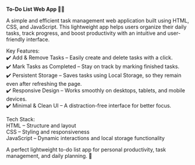 **To-Do List Web App 📝✅**                          

A simple and efficient task management web application built using HTML, CSS, and JavaScript. This lightweight app helps users organize their daily tasks, track progress, and boost productivity with an intuitive and user-friendly interface.


Key Features:                       
✔️ Add & Remove Tasks – Easily create and delete tasks with a click.                                
✔️ Mark Tasks as Completed – Stay on track by marking finished tasks.                                      
✔️ Persistent Storage – Saves tasks using Local Storage, so they remain even after refreshing the page.                         
✔️ Responsive Design – Works smoothly on desktops, tablets, and mobile devices.                           
✔️ Minimal & Clean UI – A distraction-free interface for better focus.                                       


Tech Stack:                  
HTML – Structure and layout                       
CSS – Styling and responsiveness                        
JavaScript – Dynamic interactions and local storage functionality                


A perfect lightweight to-do list app for personal productivity, task management, and daily planning. 🚀
